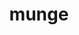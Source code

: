 ---
title: "munge"
layout: cache
categories: [package, v0.18.1]
meta: {"versions": ["0.5.14"], "compilers": ["gcc@=7.5.0"], "oss": ["ubuntu18.04"], "platforms": ["linux"], "targets": ["x86_64"], "stacks": ["e4s", "radiuss", "root", "tutorial"], "num_specs": 1, "num_specs_by_stack": {"radiuss": 1, "e4s": 1, "root": 1, "tutorial": 1}}
spec_details: [{"hash": "f7lz2ayfdxxfps4riecqfk4rcq3dnij5", "compiler": "gcc@=7.5.0", "versions": ["0.5.14"], "os": "ubuntu18.04", "platform": "linux", "target": "x86_64", "variants": ["localstatedir=PREFIX/var"], "stacks": ["radiuss", "e4s", "root", "tutorial"], "size": "-", "tarball": "https://binaries.spack.io/releases/v0.18.1/build_cache/linux-ubuntu18.04-x86_64/gcc-7.5.0/munge-0.5.14/linux-ubuntu18.04-x86_64-gcc-7.5.0-munge-0.5.14-f7lz2ayfdxxfps4riecqfk4rcq3dnij5.spack"}]
---